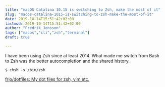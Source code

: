 ```yaml
---
title: "macOS Catalina 10.15 is switching to Zsh, make the most of it"
slug: "macos-catalina-1015-is-switching-to-zsh-make-the-most-of-it"
date: 2019-10-14T15:51:42+02:00
lastmod: 2019-10-14T15:51:42+02:00
author: "Fredrik Jonsson"
tags: ["macos","cli","zsh","terminal"]
draft: true

---
```


I have been using Zsh since at least 2014. What made me switch from Bash to Zsh was the better autocompletion and the shared history.




~~~~
$ chsh -s /bin/zsh
~~~~


[frjo/dotfiles: My dot files for zsh, vim etc.](https://github.com/frjo/dotfiles)